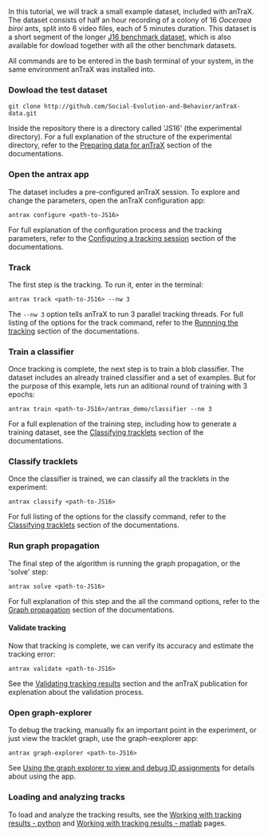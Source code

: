 In this tutorial, we will track a small example dataset, included with anTraX. The dataset consists of half an hour recording of a colony of 16  *Ooceraea biroi* ants, split into 6 video files, each of  5 minutes duration. This dataset is a short segment of the longer [J16 benchmark dataset](datasets.md#dataset-j16), which is also available for dowload together with all the other benchmark datasets. 

All commands are to be entered in the bash terminal of your system, in the same environment anTraX was installed into.

### Dowload the test dataset

```console
git clone http://github.com/Social-Evolution-and-Behavior/anTraX-data.git
```

Inside the repository there is a directory called 'JS16' (the experimental directory). For a full  explanation of the structure of the experimental directory, refer to the [Preparing data for anTraX](data_organization.md) section of the documentations.

### Open the antrax app

The dataset includes a pre-configured anTraX session. To explore and change the parameters, open the anTraX configuration app:

```console
antrax configure <path-to-JS16>
```

For full  explanation of the configuration process and the tracking parameters, refer to the [Configuring a tracking session](configuration.md) section of the documentations. 

### Track

The first step is the tracking. To run it, enter in the terminal:

```console
antrax track <path-to-JS16> --nw 3
```

The `--nw 3` option tells anTraX to run 3 parallel tracking threads. For full  listing of the options for the track command, refer to the [Runnning the tracking](tracking.md) section of the documentations.  

### Train a classifier

Once tracking is complete, the next step is to train a blob classifier. The dataset includes an already trained classifier and a set of examples. But for the purpose of this example, lets run an aditional round of training with 3  epochs:

```console
antrax train <path-to-JS16>/antrax_demo/classifier --ne 3
```

For a full explenation of the training step, including how to generate a training dataset, see the [Classifying tracklets](classification.md) section of the documentations.  

### Classify tracklets

Once the classifier is trained, we can classify all the tracklets in the experiment:

```console
antrax classify <path-to-JS16>
```
For full  listing of the options for the classify command, refer to the [Classifying tracklets](classification.md#classifying-tracklets)  section of the documentations.  

### Run graph propagation 

The final step of the algorithm is running the graph propagation, or the 'solve' step:

```console
antrax solve <path-to-JS16>
```

For full  explanation of this step and the all the command options, refer to the [Graph propagation](propagation.md) section of the documentations. 

#### Validate tracking

Now that tracking is complete, we can verify its accuracy and estimate the tracking error:

```console
antrax validate <path-to-JS16>
```
See the [Validating tracking results](validation.md) section and the anTraX publication for explenation about the validation process.

### Open graph-explorer

To debug the tracking, manually fix an important point in the experiment, or just view the tracklet graph, use the graph-eexplorer app:

```console
antrax graph-explorer <path-to-JS16> 
```

See [Using the graph explorer to view and debug ID assignments](propagation.md#using-the-graph-explorer-to-view-and-debug-id-assignments) for details about using the app.

### Loading and analyzing tracks

To load and analyze the tracking results, see the  [Working with tracking results - python](analysis_nb.ipynb) and  [Working with tracking results - matlab](analysis_matlab.ipynb) pages.

